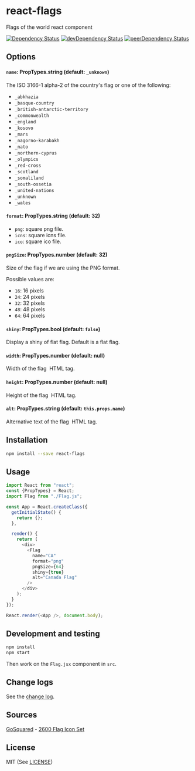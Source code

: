 # react-flags

Flags of the world react component

[![Dependency Status][deps-badge]][deps]
[![devDependency Status][dev-deps-badge]][dev-deps]
[![peerDependency Status][peer-deps-badge]][peer-deps]

## Options

#### `name`: PropTypes.string (default: `_unknown`)

The ISO 3166-1 alpha-2 of the country's flag or one of the following:
  - `_abkhazia`
  - `_basque-country`
  - `_british-antarctic-territory`
  - `_commonwealth`
  - `_england`
  - `_kosovo`
  - `_mars`
  - `_nagorno-karabakh`
  - `_nato`
  - `_northern-cyprus`
  - `_olympics`
  - `_red-cross`
  - `_scotland`
  - `_somaliland`
  - `_south-ossetia`
  - `_united-nations`
  - `_unknown`
  - `_wales`

#### `format`: PropTypes.string (default: 32)

  - `png`: square png file.
  - `icns`: square icns file.
  - `ico`: square ico file.

#### `pngSize`: PropTypes.number (default: 32)

Size of the flag if we are using the PNG format.

Possible values are:
  - `16`: 16 pixels
  - `24`: 24 pixels
  - `32`: 32 pixels
  - `48`: 48 pixels
  - `64`: 64 pixels

#### `shiny`: PropTypes.bool (default: `false`)

Display a shiny of flat flag. Default is a flat flag.

#### `width`: PropTypes.number (default: null)

Width of the flag <img> HTML tag.

#### `height`: PropTypes.number (default: null)

Height of the flag <img> HTML tag.

#### `alt`: PropTypes.string (default: `this.props.name`)

Alternative text of the flag <img> HTML tag.

## Installation

```bash
npm install --save react-flags
```

## Usage
```js
import React from "react";
const {PropTypes} = React;
import Flag from "./Flag.js";

const App = React.createClass({
  getInitialState() {
    return {};
  },

  render() {
    return (
      <div>
        <Flag
          name="CA"
          format="png"
          pngSize={64}
          shiny={true}
          alt="Canada Flag"
        />
      </div>
    );
  }
});

React.render(<App />, document.body);

```


## Development and testing

```bash
npm install
npm start
```

Then work on the `Flag.jsx` component in `src`.

## Change logs
See the [change log](https://github.com/wiredmax/react-flags/blob/master/CHANGELOG.md).

## Sources
[GoSquared](https://www.gosquared.com) - [2600 Flag Icon Set](https://www.gosquared.com/resources/flag-icons/)

## License
MIT (See [LICENSE](https://github.com/wiredmax/react-flags/blob/master/LICENSE))

[deps-badge]: https://david-dm.org/wiredmax/react-flags.svg
[deps]: https://david-dm.org/wiredmax/react-flags

[dev-deps-badge]: https://david-dm.org/wiredmax/react-flags/dev-status.svg
[dev-deps]: https://david-dm.org/wiredmax/react-flags#info=devDependencies

[peer-deps-badge]: https://david-dm.org/wiredmax/react-flags/peer-status.svg
[peer-deps]: https://david-dm.org/wiredmax/react-flags#info=peerDependencies
